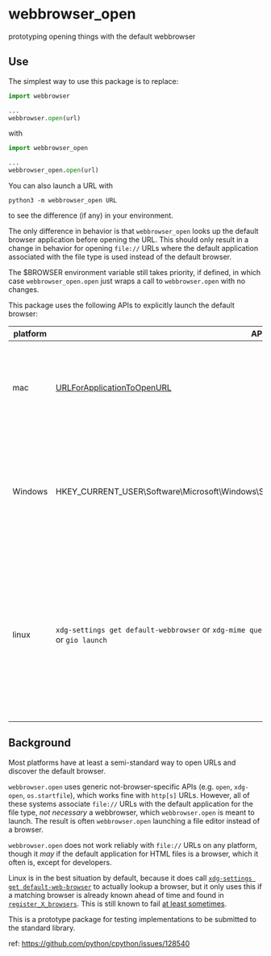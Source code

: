 # webbrowser_open

prototyping opening things with the default webbrowser

## Use

The simplest way to use this package is to replace:

```python
import webbrowser

...
webbrowser.open(url)
```

with

```python
import webbrowser_open

...
webbrowser_open.open(url)
```

You can also launch a URL with

```
python3 -m webbrowser_open URL
```

to see the difference (if any) in your environment.

The only difference in behavior is that `webbrowser_open` looks up the default browser application before opening the URL.
This should only result in a change in behavior for opening `file://` URLs
where the default application associated with the file type is used instead of the default browser.

The $BROWSER environment variable still takes priority, if defined,
in which case `webbrowser_open.open` just wraps a call to `webbrowser.open` with no changes.

This package uses the following APIs to explicitly launch the default browser:

| platform | API                                                                                                                                         | notes                                                                                                                                                                                                                |
| -------- | ------------------------------------------------------------------------------------------------------------------------------------------- | -------------------------------------------------------------------------------------------------------------------------------------------------------------------------------------------------------------------- |
| mac      | [URLForApplicationToOpenURL](<https://developer.apple.com/documentation/appkit/nsworkspace/urlforapplication(toopen:)-7qkzf?language=objc>) | requires ctypes and access to libobjc. This is the mac equivalent to the [ios implementation in Python 3.13](https://github.com/python/cpython/blob/5d66c55c8ad0a0aeff8d06021ddca1d02c5f4416/Lib/webbrowser.py#L627) |
| Windows  | HKEY_CURRENT_USER\\Software\\Microsoft\\Windows\\Shell\\Associations\\UrlAssociations\\https\\UserChoice                                    | I don't yet know which cases this might not work for (UWP, minumum Windows versions, etc.), but it works in my own limited tests                                                                                     |
| linux    | `xdg-settings get default-webbrowser` or `xdg-mime query default x-scheme-handler/https` plus `gtk-launch` or `gio launch`                  | `gtk-launch` appears to locate .deskop files correctly, while `gio launch` only appears to accept absolute paths. I'm not sure how many different ways there are to lookup and/or launch default browsers on linux.  |

## Background

Most platforms have at least a semi-standard way to open URLs and discover the default browser.

`webbrowser.open` uses generic not-browser-specific APIs (e.g. `open`, `xdg-open`, `os.startfile`), which works fine with `http[s]` URLs.
However, all of these systems associate `file://` URLs with the default application for the file type, _not necessary_ a webbrowser, which `webbrowser.open` is meant to launch.
The result is often `webbrowser.open` launching a file editor instead of a browser.

`webbrowser.open` does not work reliably with `file://` URLs on any platform, though it _may_ if the default application for HTML files is a browser,
which it often is, except for developers.

Linux is in the best situation by default, because it does call [`xdg-settings get default-web-browser`](https://github.com/python/cpython/blob/5d66c55c8ad0a0aeff8d06021ddca1d02c5f4416/Lib/webbrowser.py#L524) to actually lookup a browser,
but it only uses this if a matching browser is already known ahead of time and found in [`register_X_browsers`](https://github.com/python/cpython/blob/5d66c55c8ad0a0aeff8d06021ddca1d02c5f4416/Lib/webbrowser.py#L421).
This is still known to fail [at least sometimes](https://github.com/jupyter/notebook/issues/4304).

This is a prototype package for testing implementations to be submitted to the standard library.

ref: https://github.com/python/cpython/issues/128540
